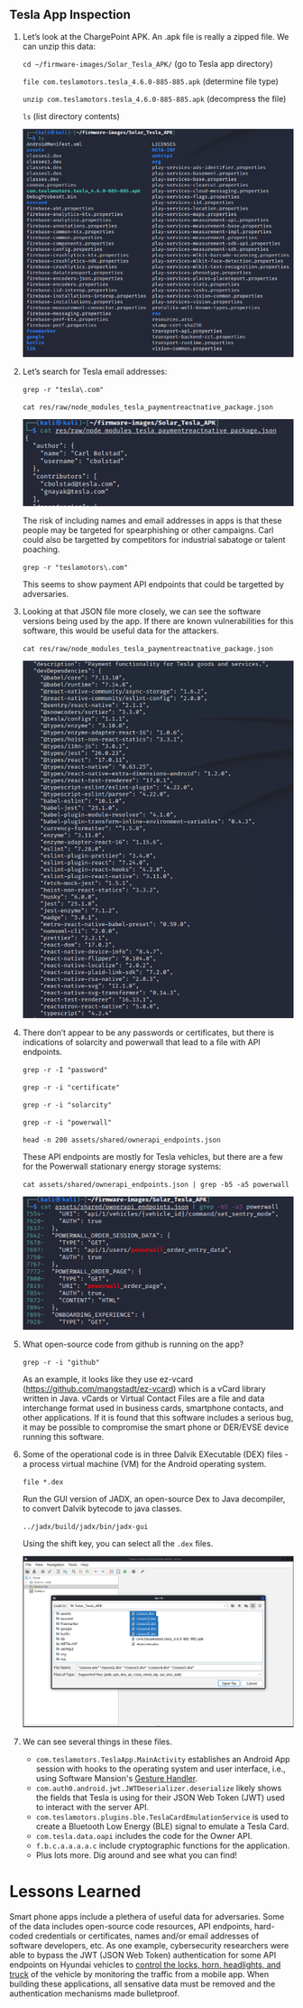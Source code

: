 ## Tesla App Inspection

1. Let’s look at the ChargePoint APK. An .apk file is really a zipped file. We can unzip this data:

    `cd ~/firmware-images/Solar_Tesla_APK/` (go to Tesla app directory)
	
	`file com.teslamotors.tesla_4.6.0-885-885.apk` (determine file type)
	
	`unzip com.teslamotors.tesla_4.6.0-885-885.apk` (decompress the file)
	
	`ls` (list directory contents)
	
	![](../img/tesla_app.PNG)
    
2. Let’s search for Tesla email addresses:

    `grep -r "tesla\.com"` 
	
	`cat res/raw/node_modules_tesla_paymentreactnative_package.json`
	
	![](../img/tesla_carl.PNG)
	
	The risk of including names and email addresses in apps is that these people may be targeted for spearphishing or other campaigns.  Carl could also be targetted by competitors for industrial sabatoge or talent poaching.  
	
	`grep -r "teslamotors\.com"`
    
	This seems to show payment API endpoints that could be targetted by adversaries. 

3. Looking at that JSON file more closely, we can see the software versions being used by the app. If there are known vulnerabilities for this software, this would be useful data for the attackers.

    `cat res/raw/node_modules_tesla_paymentreactnative_package.json`
    
	![](../img/tesla_payment_dependencies.PNG)
	
4. There don’t appear to be any passwords or certificates, but there is indications of solarcity and powerwall that lead to a file with API endpoints.

    `grep -r -I "password"`
	
	`grep -r -i "certificate"`
	
	`grep -r -i "solarcity"`
	
	`grep -r -i "powerwall"`

	`head -n 200 assets/shared/ownerapi_endpoints.json`
	
	These API endpoints are mostly for Tesla vehicles, but there are a few for the Powerwall stationary energy storage systems: 
	
	`cat assets/shared/ownerapi_endpoints.json | grep -b5 -a5 powerwall`
	
	![](../img/tesla_pw_apis.png)

5. What open-source code from github is running on the app?

    `grep -r -i "github"`
    
	As an example, it looks like they use ez-vcard (https://github.com/mangstadt/ez-vcard) which is a vCard library written in Java. vCards or Virtual Contact Files are a file and data interchange format used in business cards, smartphone contacts, and other applications.  If it is found that this software includes a serious bug, it may be possible to compromise the smart phone or DER/EVSE device running this software. 

6. Some of the operational code is in three Dalvik EXecutable (DEX) files - a process virtual machine
(VM) for the Android operating system.
	
	`file *.dex`
    
	Run the GUI version of JADX, an open-source Dex to Java decompiler, to convert Dalvik bytecode to java classes. 
	
    `../jadx/build/jadx/bin/jadx-gui`

	Using the shift key, you can select all the `.dex` files. 
	
	![](../img/jadx_tesla.PNG)
	
7.  We can see several things in these files. 

	* `com.teslamotors.TeslaApp.MainActivity` establishes an Android App session with hooks to the operating system and user interface, i.e., using Software Mansion's [Gesture Handler](https://docs.swmansion.com/react-native-gesture-handler/docs/). 
	* `com.auth0.android.jwt.JWTDeserializer.deserialize` likely shows the fields that Tesla is using for their JSON Web Token (JWT) used to interact with the server API. 
	* `com.teslamotors.plugins.ble.TeslaCardEmulationService` is used to create a Bluetooth Low Energy (BLE) signal to emulate a Tesla Card. 
	* `com.tesla.data.oapi` includes the code for the Owner API. 
	* `f.b.c.a.a.a.a.c` include cryptographic functions for the application. 
	* Plus lots more. Dig around and see what you can find!

# Lessons Learned

Smart phone apps include a plethera of useful data for adversaries.  Some of the data includes open-source code resources, API endpoints, hard-coded credentials or certificates, names and/or email addresses of software developers, etc.  As one example, cybersecurity researchers were able to bypass the JWT (JSON Web Token) authentication for some API endpoints on Hyundai vehicles to [control the locks, horn, headlights, and truck](https://threadreaderapp.com/thread/1597695281881296897.html) of the vehicle by monitoring the traffic from a mobile app. When building these applications, all sensative data must be removed and the authentication mechanisms made bulletproof. 